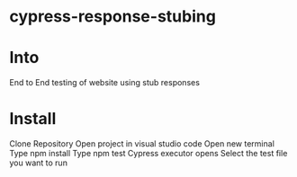 # cypress-response-stubing

# Into
End to End testing of website using stub responses


# Install

Clone Repository
Open project in visual studio code
Open new terminal
Type npm install
Type npm test
Cypress executor opens
Select the test file you want to run
